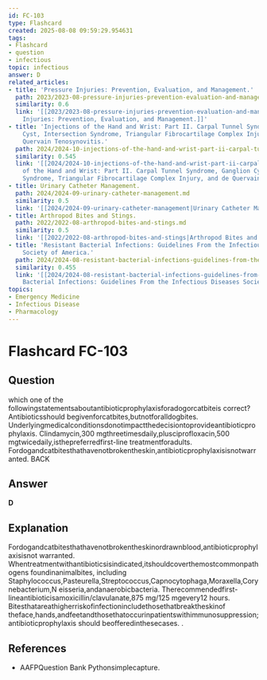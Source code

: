 ```yaml
---
id: FC-103
type: Flashcard
created: 2025-08-08 09:59:29.954631
tags:
- Flashcard
- question
- infectious
topic: infectious
answer: D
related_articles:
- title: 'Pressure Injuries: Prevention, Evaluation, and Management.'
  path: 2023/2023-08-pressure-injuries-prevention-evaluation-and-management.md
  similarity: 0.6
  link: '[[2023/2023-08-pressure-injuries-prevention-evaluation-and-management|Pressure
    Injuries: Prevention, Evaluation, and Management.]]'
- title: 'Injections of the Hand and Wrist: Part II. Carpal Tunnel Syndrome, Ganglion
    Cyst, Intersection Syndrome, Triangular Fibrocartilage Complex Injury, and de
    Quervain Tenosynovitis.'
  path: 2024/2024-10-injections-of-the-hand-and-wrist-part-ii-carpal-tunnel-syndr.md
  similarity: 0.545
  link: '[[2024/2024-10-injections-of-the-hand-and-wrist-part-ii-carpal-tunnel-syndr|Injections
    of the Hand and Wrist: Part II. Carpal Tunnel Syndrome, Ganglion Cyst, Intersection
    Syndrome, Triangular Fibrocartilage Complex Injury, and de Quervain Tenosynovitis.]]'
- title: Urinary Catheter Management.
  path: 2024/2024-09-urinary-catheter-management.md
  similarity: 0.5
  link: '[[2024/2024-09-urinary-catheter-management|Urinary Catheter Management.]]'
- title: Arthropod Bites and Stings.
  path: 2022/2022-08-arthropod-bites-and-stings.md
  similarity: 0.5
  link: '[[2022/2022-08-arthropod-bites-and-stings|Arthropod Bites and Stings.]]'
- title: 'Resistant Bacterial Infections: Guidelines From the Infectious Diseases
    Society of America.'
  path: 2024/2024-08-resistant-bacterial-infections-guidelines-from-the-infectiou.md
  similarity: 0.455
  link: '[[2024/2024-08-resistant-bacterial-infections-guidelines-from-the-infectiou|Resistant
    Bacterial Infections: Guidelines From the Infectious Diseases Society of America.]]'
topics:
- Emergency Medicine
- Infectious Disease
- Pharmacology
---
```


# Flashcard FC-103

## Question

which one of the followingstatementsaboutantibioticprophylaxisforadogorcatbiteis correct? Antibioticsshould begivenforcatbites,butnotforalldogbites. Underlyingmedicalconditionsdonotimpactthedecisiontoprovideantibioticprophylaxis. Clindamycin,300 mgthreetimesdaily,plusciprofloxacin,500 mgtwicedaily,isthepreferredfirst-line treatmentforadults. Fordogandcatbitesthathavenotbrokentheskin,antibioticprophylaxisisnotwarranted. BACK

## Answer

**D**

## Explanation

Fordogandcatbitesthathavenotbrokentheskinordrawnblood,antibioticprophylaxisisnot warranted. Whentreatmentwithantibioticsisindicated,itshouldcoverthemostcommonpathogens foundinanimalbites, including Staphylococcus,Pasteurella,Streptococcus,Capnocytophaga,Moraxella,Corynebacterium,N eisseria,andanaerobicbacteria. Therecommendedfirst-lineantibioticisamoxicillin/clavulanate,875 mg/125 mgevery12 hours. Bitesthatareathigherriskofinfectionincludethosethatbreaktheskinof theface,hands,andfeetandthosethatoccurinpatientswithimmunosuppression;antibioticprophylaxis should beofferedinthesecases. .

## References

- AAFPQuestion Bank Pythonsimplecapture.

